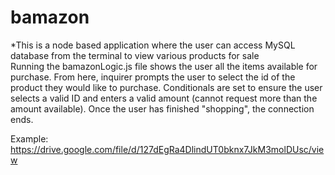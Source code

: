 # bamazon #

*This is a node based application where the user can access MySQL database from the terminal to view various products for sale <br/>
Running the bamazonLogic.js file shows the user all the items available for purchase. From here, inquirer prompts the user to select the id of the product they would like to purchase. Conditionals are set to ensure the user selects a valid ID and enters a valid amount (cannot request more than the amount available). Once the user has finished "shopping", the connection ends.

Example: https://drive.google.com/file/d/127dEgRa4DlindUT0bknx7JkM3molDUsc/view 
